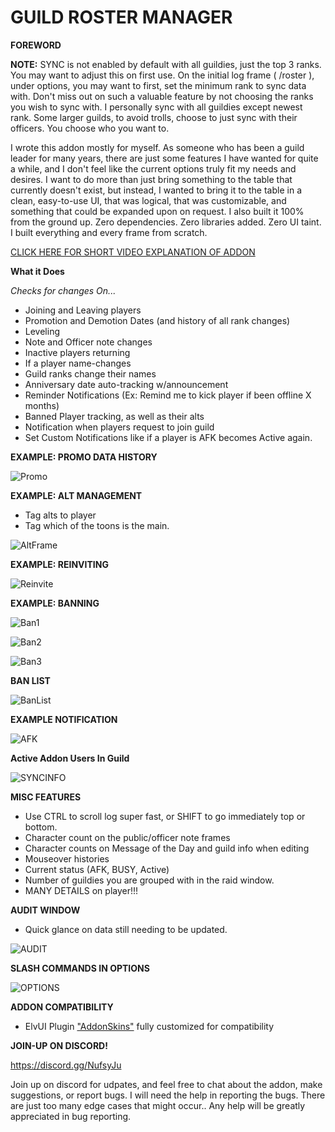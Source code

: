 GUILD ROSTER MANAGER
==================
**FOREWORD**

**NOTE:** SYNC is not enabled by default with all guildies, just the top 3 ranks. You may want to adjust this on first use. On the initial log frame ( /roster ), under options, you may want to first, set the minimum rank to sync data with. Don't miss out on such a valuable feature by not choosing the ranks you wish to sync with. I personally sync with all guildies except newest rank. Some larger guilds, to avoid trolls, choose to just sync with their officers. You choose who you want to.

I wrote this addon mostly for myself. As someone who has been a guild leader for many years, there are just some features I have wanted for quite a while, and I don't feel like the current options truly fit my needs and desires. I want to do more than just bring something to the table that currently doesn't exist, but instead, I wanted to bring it to the table in a clean, easy-to-use UI, that was logical, that was customizable, and something that could be expanded upon on request. I also built it 100% from the ground up. Zero dependencies. Zero libraries added. Zero UI taint. I built everything and every frame from scratch.

[CLICK HERE FOR SHORT VIDEO EXPLANATION OF ADDON](https://www.youtube.com/watch?v=H6oP0V___i4)

**What it Does**

*Checks for changes On...*

* Joining and Leaving players
* Promotion and Demotion Dates (and history of all rank changes)
* Leveling
* Note and Officer note changes
* Inactive players returning
* If a player name-changes
* Guild ranks change their names
* Anniversary date auto-tracking w/announcement
* Reminder Notifications (Ex: Remind me to kick player if been offline X months)
* Banned Player tracking, as well as their alts
* Notification when players request to join guild
* Set Custom Notifications like if a player is AFK becomes Active again.

**EXAMPLE: PROMO DATA HISTORY**

![Promo](http://imgur.com/pzP2svI.jpg)


**EXAMPLE: ALT MANAGEMENT**

* Tag alts to player
* Tag which of the toons is the main.

![AltFrame](http://i.imgur.com/oItASZB.jpg)

**EXAMPLE: REINVITING**

![Reinvite](http://imgur.com/2RiiFvT.jpg)

**EXAMPLE: BANNING**


![Ban1](https://i.imgur.com/dfE2mD0.jpg)

![Ban2](https://i.imgur.com/u97FSIj.jpg)

![Ban3](http://imgur.com/NyXrAaZ.jpg)

**BAN LIST**

![BanList](https://i.imgur.com/9httbk3.jpg)


**EXAMPLE NOTIFICATION**

![AFK](http://i.imgur.com/xpxC1lh.jpg)

**Active Addon Users In Guild**

![SYNCINFO](https://i.imgur.com/nl04vga.jpg)

**MISC FEATURES**

* Use CTRL to scroll log super fast, or SHIFT to go immediately top or bottom.
* Character count on the public/officer note frames
* Character counts on Message of the Day and guild info when editing
* Mouseover histories
* Current status (AFK, BUSY, Active)
* Number of guildies you are grouped with in the raid window.
* MANY DETAILS on player!!!

**AUDIT WINDOW**

* Quick glance on data still needing to be updated.

![AUDIT](https://i.imgur.com/1JgajWp.jpg)

**SLASH COMMANDS IN OPTIONS**

![OPTIONS](https://i.imgur.com/V2mlrei.jpg)

**ADDON COMPATIBILITY**

* ElvUI Plugin ["AddonSkins"](https://www.curseforge.com/wow/addons/elvui_addonskins) fully customized for compatibility

**JOIN-UP ON DISCORD!**

https://discord.gg/NufsyJu

Join up on discord for udpates, and feel free to chat about the addon, make suggestions, or report bugs. I will need the help in reporting the bugs. There are just too many edge cases that might occur.. Any help will be greatly appreciated in bug reporting.


